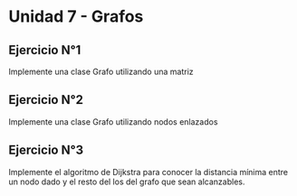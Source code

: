 # Unidad 7 - Grafos

## Ejercicio N°1

Implemente una clase Grafo utilizando una matriz

## Ejercicio N°2

Implemente una clase Grafo utilizando nodos enlazados

## Ejercicio N°3

Implemente el algoritmo de Dijkstra para conocer la distancia mínima entre un
nodo dado y el resto del los del grafo que sean alcanzables.
